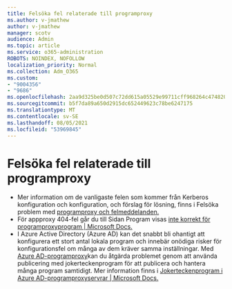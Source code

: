 ```yaml
---
title: Felsöka fel relaterade till programproxy
ms.author: v-jmathew
author: v-jmathew
manager: scotv
audience: Admin
ms.topic: article
ms.service: o365-administration
ROBOTS: NOINDEX, NOFOLLOW
localization_priority: Normal
ms.collection: Adm_O365
ms.custom:
- "9004356"
- "9686"
ms.openlocfilehash: 2aa9d325be0d507c72dd615a05529e99711cff968264c474820625f8fcc65bdc
ms.sourcegitcommit: b5f7da89a650d2915dc652449623c78be6247175
ms.translationtype: MT
ms.contentlocale: sv-SE
ms.lasthandoff: 08/05/2021
ms.locfileid: "53969845"
---
```

# <a name="troubleshoot-errors-related-to-application-proxy"></a>Felsöka fel relaterade till programproxy

- Mer information om de vanligaste felen som kommer från Kerberos konfiguration och konfiguration, och förslag för lösning, finns i Felsöka problem med [programproxy och felmeddelanden.](https://docs.microsoft.com/azure/active-directory/manage-apps/application-proxy-troubleshoot#kerberos-errors)
- För appproxy 404-fel går du till Sidan Program visas [inte korrekt för programproxyprogram | Microsoft Docs.](https://docs.microsoft.com/azure/active-directory/manage-apps/application-proxy-page-appearance-broken-problem)
- I Azure Active Directory (Azure AD) kan det snabbt bli ohantigt att konfigurera ett stort antal lokala program och innebär onödiga risker för konfigurationsfel om många av dem kräver samma inställningar. Med [Azure AD-programproxy](https://docs.microsoft.com/azure/active-directory/manage-apps/application-proxy)kan du åtgärda problemet genom att använda publicering med jokerteckenprogram för att publicera och hantera många program samtidigt. Mer information finns i [Jokerteckenprogram i Azure AD-programproxyservrar | Microsoft Docs.](https://docs.microsoft.com/azure/active-directory/manage-apps/application-proxy-wildcard)
